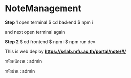 # NoteManagement


**Step 1**
open terminal 
$ cd backend
$ npm i

and next open terminal again 

**Step 2**
$ cd frontend
$ npm i
$ npm run dev


This is web deploy **https://selab.mfu.ac.th/portal/note/#/**

รหัสพนักงาน : admin

รหัสผ่าน : admin

